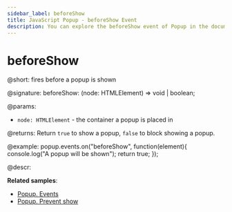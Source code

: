 ```yaml
---
sidebar_label: beforeShow
title: JavaScript Popup - beforeShow Event 
description: You can explore the beforeShow event of Popup in the documentation of the DHTMLX JavaScript UI library. Browse developer guides and API reference, try out code examples and live demos, and download a free 30-day evaluation version of DHTMLX Suite.
---
```


# beforeShow

@short: fires before a popup is shown

@signature: beforeShow: (node: HTMLElement) => void | boolean;

@params:
- `node: HTMLElement` - the container a popup is placed in

@returns:
Return `true` to show a popup, `false` to block showing a popup.

@example:
popup.events.on("beforeShow", function(element){
    console.log("A popup will be shown");
    return true;
});

@descr:

**Related samples**:
- [Popup. Events](https://snippet.dhtmlx.com/ro2lza9t)
- [Popup. Prevent show](https://snippet.dhtmlx.com/z788l8r7)

[comment]: # (@related: popup/event_handling.md)

[comment]: # (@relatedapi: popup/api/popup_aftershow_event.md)